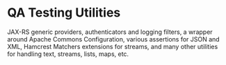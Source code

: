 QA Testing Utilities
===================

JAX-RS generic providers, authenticators and logging filters, a
wrapper around Apache Commons Configuration, various assertions for JSON and
XML, Hamcrest Matchers extensions for streams,
and many other utilities for handling text, streams, lists, maps, etc.
